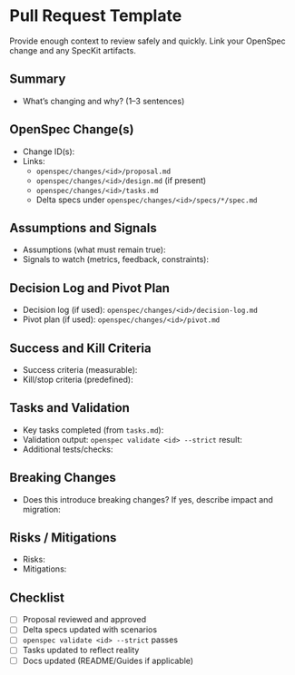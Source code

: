# Pull Request Template

Provide enough context to review safely and quickly. Link your OpenSpec change and any SpecKit artifacts.

## Summary
- What’s changing and why? (1–3 sentences)

## OpenSpec Change(s)
- Change ID(s):
- Links:
  - `openspec/changes/<id>/proposal.md`
  - `openspec/changes/<id>/design.md` (if present)
  - `openspec/changes/<id>/tasks.md`
  - Delta specs under `openspec/changes/<id>/specs/*/spec.md`

## Assumptions and Signals
- Assumptions (what must remain true):
- Signals to watch (metrics, feedback, constraints):

## Decision Log and Pivot Plan
- Decision log (if used): `openspec/changes/<id>/decision-log.md`
- Pivot plan (if used): `openspec/changes/<id>/pivot.md`

## Success and Kill Criteria
- Success criteria (measurable):
- Kill/stop criteria (predefined):

## Tasks and Validation
- Key tasks completed (from `tasks.md`):
- Validation output: `openspec validate <id> --strict` result:
- Additional tests/checks:

## Breaking Changes
- Does this introduce breaking changes? If yes, describe impact and migration:

## Risks / Mitigations
- Risks:
- Mitigations:

## Checklist
- [ ] Proposal reviewed and approved
- [ ] Delta specs updated with scenarios
- [ ] `openspec validate <id> --strict` passes
- [ ] Tasks updated to reflect reality
- [ ] Docs updated (README/Guides if applicable)
